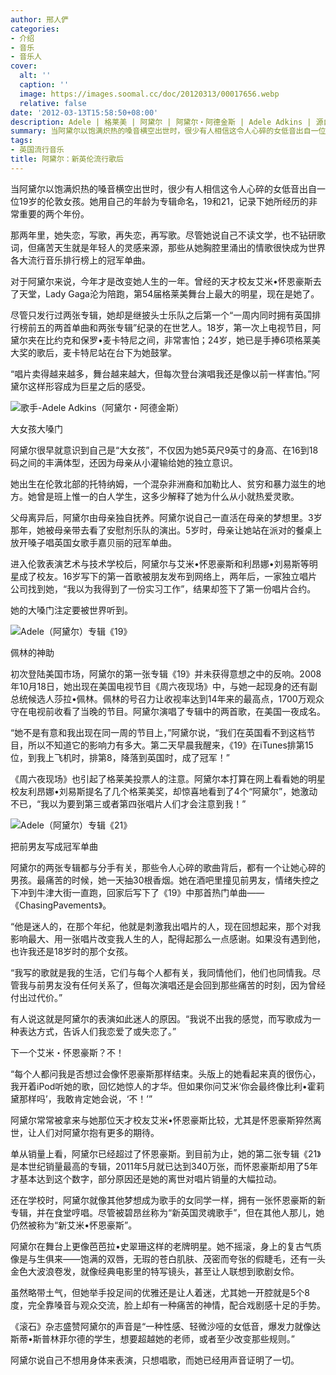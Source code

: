 ```yaml
---
author: 邢人俨
categories:
- 介绍
- 音乐
- 音乐人
cover:
  alt: ''
  caption: ''
  image: https://images.soomal.cc/doc/20120313/00017656.webp
  relative: false
date: '2012-03-13T15:58:50+08:00'
description: Adele | 格莱美 | 阿黛尔 | 阿黛尔・阿德金斯 | Adele Adkins | 源自：南方人物周刊 | 版权：转载 |  平均/总评分：10.00/20
summary: 当阿黛尔以饱满炽热的嗓音横空出世时，很少有人相信这令人心碎的女低音出自一位19岁的伦敦女孩。她用自己的年龄为专辑命名，19和21，记录下她所经历的非常重要的两个年份。那两年里，她失恋，写歌，再失恋，再写歌。尽管她说自己不读文学，也不钻研歌词，但痛苦天生就是年轻人的灵感来源，那些从她胸腔里涌出的情歌很快成为世界各大流行音乐排行榜上的冠军单曲……
tags:
- 英国流行音乐
title: 阿黛尔：新英伦流行歌后
---
```


当阿黛尔以饱满炽热的嗓音横空出世时，很少有人相信这令人心碎的女低音出自一位19岁的伦敦女孩。她用自己的年龄为专辑命名，19和21，记录下她所经历的非常重要的两个年份。

那两年里，她失恋，写歌，再失恋，再写歌。尽管她说自己不读文学，也不钻研歌词，但痛苦天生就是年轻人的灵感来源，那些从她胸腔里涌出的情歌很快成为世界各大流行音乐排行榜上的冠军单曲。

对于阿黛尔来说，今年才是改变她人生的一年。曾经的天才校友艾米•怀恩豪斯去了天堂，Lady Gaga沦为陪跑，第54届格莱美舞台上最大的明星，现在是她了。

尽管只发行过两张专辑，她却是继披头士乐队之后第一个“一周内同时拥有英国排行榜前五的两首单曲和两张专辑”纪录的在世艺人。18岁，第一次上电视节目，阿黛尔夹在比约克和保罗•麦卡特尼之间，非常害怕；24岁，她已是手捧6项格莱美大奖的歌后，麦卡特尼站在台下为她鼓掌。

“唱片卖得越来越多，舞台越来越大，但每次登台演唱我还是像以前一样害怕。”阿黛尔这样形容成为巨星之后的感受。

![歌手-Adele Adkins（阿黛尔・阿德金斯）](https://images.soomal.cc/doc/20120313/00017656.webp)





大女孩大嗓门

阿黛尔很早就意识到自己是“大女孩”，不仅因为她5英尺9英寸的身高、在16到18码之间的丰满体型，还因为母亲从小灌输给她的独立意识。

她出生在伦敦北部的托特纳姆，一个混杂非洲裔和加勒比人、贫穷和暴力滋生的地方。她曾是班上惟一的白人学生，这多少解释了她为什么从小就热爱灵歌。

父母离异后，阿黛尔由母亲独自抚养。阿黛尔说自己一直活在母亲的梦想里。3岁那年，她被母亲带去看了安慰剂乐队的演出。5岁时，母亲让她站在派对的餐桌上放开嗓子唱英国女歌手嘉贝丽的冠军单曲。

进入伦敦表演艺术与技术学校后，阿黛尔与艾米•怀恩豪斯和利昂娜•刘易斯等明星成了校友。16岁写下的第一首歌被朋友发布到网络上，两年后，一家独立唱片公司找到她，“我以为我得到了一份实习工作”，结果却签下了第一份唱片合约。

她的大嗓门注定要被世界听到。

![Adele（阿黛尔）专辑《19》](https://images.soomal.cc/doc/20120313/00017654.webp)





佩林的神助

初次登陆美国市场，阿黛尔的第一张专辑《19》并未获得意想之中的反响。2008年10月18日，她出现在美国电视节目《周六夜现场》中，与她一起现身的还有副总统候选人莎拉•佩林。佩林的号召力让收视率达到14年来的最高点，1700万观众守在电视前收看了当晚的节目。阿黛尔演唱了专辑中的两首歌，在美国一夜成名。

“她不是有意和我出现在同一周的节目上，”阿黛尔说，“我们在英国看不到这档节目，所以不知道它的影响力有多大。第二天早晨我醒来，《19》在iTunes排第15位，到我上飞机时，排第8，降落到英国时，成了冠军！”

《周六夜现场》也引起了格莱美投票人的注意。阿黛尔本打算在网上看看她的明星校友利昂娜•刘易斯提名了几个格莱美奖，却惊喜地看到了4个“阿黛尔”，她激动不已，“我以为要到第三或者第四张唱片人们才会注意到我！”

![Adele（阿黛尔）专辑《21》](https://images.soomal.cc/doc/20120313/00017655.webp)





把前男友写成冠军单曲

阿黛尔的两张专辑都与分手有关，那些令人心碎的歌曲背后，都有一个让她心碎的男孩。最痛苦的时候，她一天抽30根香烟。她在酒吧里撞见前男友，情绪失控之下冲到牛津大街一直跑，回家后写下了《19》中那首热门单曲――《ChasingPavements》。

“他是迷人的，在那个年纪，他就是刺激我出唱片的人，现在回想起来，那个对我影响最大、用一张唱片改变我人生的人，配得起那么一点感谢。如果没有遇到他，也许我还是18岁时的那个女孩。

“我写的歌就是我的生活，它们与每个人都有关，我同情他们，他们也同情我。尽管我与前男友没有任何关系了，但每次演唱还是会回到那些痛苦的时刻，因为曾经付出过代价。”

有人说这就是阿黛尔的表演如此迷人的原因。“我说不出我的感觉，而写歌成为一种表达方式，告诉人们我恋爱了或失恋了。”

下一个艾米・怀恩豪斯？不！

“每个人都问我是否想过会像怀恩豪斯那样结束。头版上的她看起来真的很伤心，我开着iPod听她的歌，回忆她惊人的才华。但如果你问艾米‘你会最终像比利•霍莉黛那样吗’，我敢肯定她会说，‘不！’”

阿黛尔常常被拿来与她那位天才校友艾米•怀恩豪斯比较，尤其是怀恩豪斯猝然离世，让人们对阿黛尔抱有更多的期待。

单从销量上看，阿黛尔已经超过了怀恩豪斯。到目前为止，她的第二张专辑《21》是本世纪销量最高的专辑，2011年5月就已达到340万张，而怀恩豪斯却用了5年才基本达到这个数字，部分原因还是她的离世对唱片销量的大幅拉动。

还在学校时，阿黛尔就像其他梦想成为歌手的女同学一样，拥有一张怀恩豪斯的新专辑，并在食堂哼唱。尽管被碧昂丝称为“新英国灵魂歌手”，但在其他人那儿，她仍然被称为“新艾米•怀恩豪斯”。

阿黛尔在舞台上更像芭芭拉•史翠珊这样的老牌明星。她不摇滚，身上的复古气质像是与生俱来――饱满的双唇，无瑕的苍白肌肤、茂密而夸张的假睫毛，还有一头金色大波浪卷发，就像经典电影里的特写镜头，甚至让人联想到歌剧女伶。

虽然略带土气，但她举手投足间的优雅还是让人着迷，尤其她一开腔就是5个8度，完全靠嗓音与观众交流，脸上却有一种痛苦的神情，配合戏剧感十足的手势。

《滚石》杂志盛赞阿黛尔的声音是“一种性感、轻微沙哑的女低音，爆发力就像达斯蒂•斯普林菲尔德的学生，想要超越她的老师，或者至少改变那些规则。”

阿黛尔说自己不想用身体来表演，只想唱歌，而她已经用声音证明了一切。